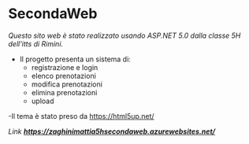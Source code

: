 
# SecondaWeb
*Questo sito web è stato realizzato usando ASP.NET 5.0 dalla classe 5H dell'itts di Rimini.*

* Il progetto presenta un sistema di: 
  * registrazione e login
  * elenco prenotazioni
  * modifica prenotazioni
  * elimina prenotazioni
  * upload 

-Il tema è stato preso da https://html5up.net/ 

_Link_  ___https://zaghinimattia5hsecondaweb.azurewebsites.net/___

